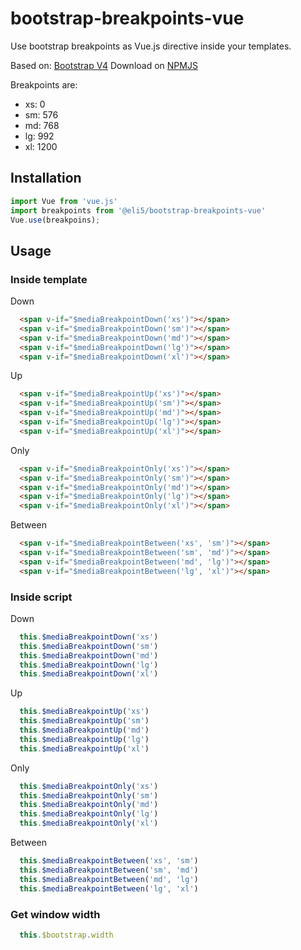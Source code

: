 # bootstrap-breakpoints-vue
Use bootstrap breakpoints as Vue.js directive inside your templates.

Based on: [Bootstrap V4](https://getbootstrap.com/docs/4.0/layout/overview/#responsive-breakpoints)
Download on [NPMJS](https://www.npmjs.com/package/@eli5/bootstrap-breakpoints-vue)

Breakpoints are:
* xs: 0
* sm: 576
* md: 768
* lg: 992
* xl: 1200

## Installation
```javascript
import Vue from 'vue.js'
import breakpoints from '@eli5/bootstrap-breakpoints-vue'
Vue.use(breakpoins);
```

## Usage
### Inside template
Down
```html
  <span v-if="$mediaBreakpointDown('xs')"></span>
  <span v-if="$mediaBreakpointDown('sm')"></span>
  <span v-if="$mediaBreakpointDown('md')"></span>
  <span v-if="$mediaBreakpointDown('lg')"></span>
  <span v-if="$mediaBreakpointDown('xl')"></span>
```
Up
```html
  <span v-if="$mediaBreakpointUp('xs')"></span>
  <span v-if="$mediaBreakpointUp('sm')"></span>
  <span v-if="$mediaBreakpointUp('md')"></span>
  <span v-if="$mediaBreakpointUp('lg')"></span>
  <span v-if="$mediaBreakpointUp('xl')"></span>
```
Only
```html
  <span v-if="$mediaBreakpointOnly('xs')"></span>
  <span v-if="$mediaBreakpointOnly('sm')"></span>
  <span v-if="$mediaBreakpointOnly('md')"></span>
  <span v-if="$mediaBreakpointOnly('lg')"></span>
  <span v-if="$mediaBreakpointOnly('xl')"></span>
```
Between
```html
  <span v-if="$mediaBreakpointBetween('xs', 'sm')"></span>
  <span v-if="$mediaBreakpointBetween('sm', 'md')"></span>
  <span v-if="$mediaBreakpointBetween('md', 'lg')"></span>
  <span v-if="$mediaBreakpointBetween('lg', 'xl')"></span>
```

### Inside script
Down
```javascript
  this.$mediaBreakpointDown('xs')
  this.$mediaBreakpointDown('sm')
  this.$mediaBreakpointDown('md')
  this.$mediaBreakpointDown('lg')
  this.$mediaBreakpointDown('xl')
```
Up
```javascript
  this.$mediaBreakpointUp('xs')
  this.$mediaBreakpointUp('sm')
  this.$mediaBreakpointUp('md')
  this.$mediaBreakpointUp('lg')
  this.$mediaBreakpointUp('xl')
```
Only
```javascript
  this.$mediaBreakpointOnly('xs')
  this.$mediaBreakpointOnly('sm')
  this.$mediaBreakpointOnly('md')
  this.$mediaBreakpointOnly('lg')
  this.$mediaBreakpointOnly('xl')
```
Between
```javascript
  this.$mediaBreakpointBetween('xs', 'sm')
  this.$mediaBreakpointBetween('sm', 'md')
  this.$mediaBreakpointBetween('md', 'lg')
  this.$mediaBreakpointBetween('lg', 'xl')
```

### Get window width
```javascript
  this.$bootstrap.width
```